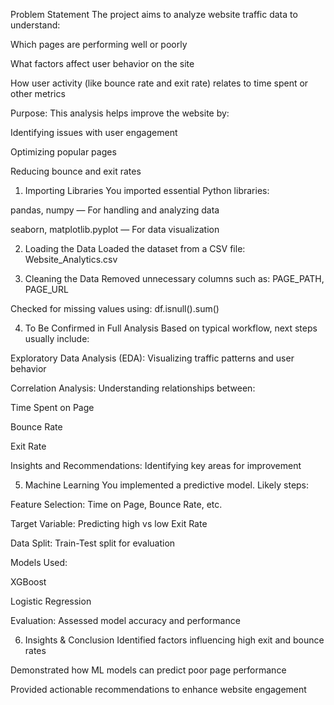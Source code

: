 Problem Statement
The project aims to analyze website traffic data to understand:

Which pages are performing well or poorly

What factors affect user behavior on the site

How user activity (like bounce rate and exit rate) relates to time spent or other metrics

Purpose:
This analysis helps improve the website by:

Identifying issues with user engagement

Optimizing popular pages

Reducing bounce and exit rates

1. Importing Libraries
You imported essential Python libraries:

pandas, numpy — For handling and analyzing data

seaborn, matplotlib.pyplot — For data visualization

2. Loading the Data
Loaded the dataset from a CSV file:
Website_Analytics.csv

3. Cleaning the Data
Removed unnecessary columns such as:
PAGE_PATH, PAGE_URL

Checked for missing values using:
df.isnull().sum()

4. To Be Confirmed in Full Analysis
Based on typical workflow, next steps usually include:

Exploratory Data Analysis (EDA):
Visualizing traffic patterns and user behavior

Correlation Analysis:
Understanding relationships between:

Time Spent on Page

Bounce Rate

Exit Rate

Insights and Recommendations:
Identifying key areas for improvement

5. Machine Learning
You implemented a predictive model. Likely steps:

Feature Selection:
Time on Page, Bounce Rate, etc.

Target Variable:
Predicting high vs low Exit Rate

Data Split:
Train-Test split for evaluation

Models Used:

XGBoost

Logistic Regression

Evaluation:
Assessed model accuracy and performance

6. Insights & Conclusion
Identified factors influencing high exit and bounce rates

Demonstrated how ML models can predict poor page performance

Provided actionable recommendations to enhance website engagement
